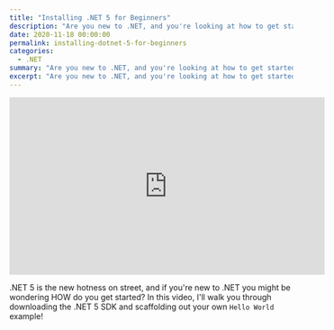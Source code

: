```yaml
---
title: "Installing .NET 5 for Beginners"
description: "Are you new to .NET, and you're looking at how to get started?  This video is just for you!"
date: 2020-11-18 00:00:00
permalink: installing-dotnet-5-for-beginners
categories:
  - .NET
summary: "Are you new to .NET, and you're looking at how to get started?  This video is just for you!"
excerpt: "Are you new to .NET, and you're looking at how to get started?  This video is just for you!"
---
```


<iframe width="560" height="315" src="https://www.youtube.com/embed/karSxhTb_38" frameborder="0" allowfullscreen></iframe>

.NET 5 is the new hotness on street, and if you're new to .NET you might be wondering HOW do you get started?  In this video, I'll walk you through downloading the .NET 5 SDK and scaffolding out your own `Hello World` example!

